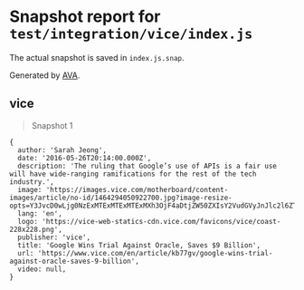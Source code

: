 # Snapshot report for `test/integration/vice/index.js`

The actual snapshot is saved in `index.js.snap`.

Generated by [AVA](https://avajs.dev).

## vice

> Snapshot 1

    {
      author: 'Sarah Jeong',
      date: '2016-05-26T20:14:00.000Z',
      description: 'The ruling that Google’s use of APIs is a fair use will have wide-ranging ramifications for the rest of the tech industry.',
      image: 'https://images.vice.com/motherboard/content-images/article/no-id/1464294050922700.jpg?image-resize-opts=Y3JvcD0wLjg0NzExMTExMTExMTExMXh3OjF4aDtjZW50ZXIsY2VudGVyJnJlc2l6ZT0xMjAwOiomcmVzaXplPTEyMDA6Kg',
      lang: 'en',
      logo: 'https://vice-web-statics-cdn.vice.com/favicons/vice/coast-228x228.png',
      publisher: 'vice',
      title: 'Google Wins Trial Against Oracle, Saves $9 Billion',
      url: 'https://www.vice.com/en/article/kb77gv/google-wins-trial-against-oracle-saves-9-billion',
      video: null,
    }
